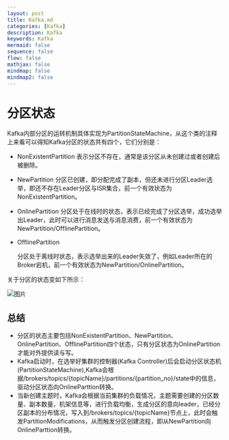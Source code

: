 ```yaml
---
layout: post
title: Kafka.md
categories: [Kafka]
description: Kafka
keywords: Kafka
mermaid: false
sequence: false
flow: false
mathjax: false
mindmap: false
mindmap2: false
---
```

# 分区状态

Kafka内部分区的运转机制具体实现为PartitionStateMachine，从这个类的注释上来看可以得知Kafka分区的状态共有四个，它们分别是：

- NonExistentPartition 表示分区不存在，通常是该分区从未创建过或者创建后被删除。

- NewPartition 分区已创建，即分配完成了副本，但还未进行分区Leader选举，即还不存在Leader分区与ISR集合，前一个有效状态为NonExistentPartition。

- OnlinePartition 分区处于在线时的状态，表示已经完成了分区选举，成功选举出Leader，此时可以进行消息发送与消息消费，前一个有效状态为NewPartition/OfflinePartition。

- OfflinePartition

	分区处于离线时状态，表示选举出来的Leader失效了，例如Leader所在的Broker宕机，前一个有效状态为NewPartition/OnlinePartition。

关于分区的状态变如下所示：

![图片](https://oss.xubighead.top/oss/image/202506/1930437634255065090.png)



## 总结

- 分区的状态主要包括NonExistentPartition、NewPartition、OnlinePartition、OfflinePartition四个状态，只有分区状态为OnlinePartition才能对外提供读与写。
- Kafka启动时，在选举好集群的控制器(Kafka Controller)后会启动分区状态机(PartitionStateMachine),Kafka会根据/brokers/topics/{topicName}/partitions/{partition_no}/state中的信息，驱动分区状态向OnlineParttion转换。
- 当新创建主题时，Kafka会根据当前集群的负载情况，主题需要创建的分区数量、副本数量，机架信息等，进行负载均衡，生成分区的意向leader，已经分区副本的分布情况，写入到/brokers/topics/{topicName}节点上，此时会触发PartitionModifications，从而触发分区创建流程，即从NewPartition向OnlineParttion转换。


